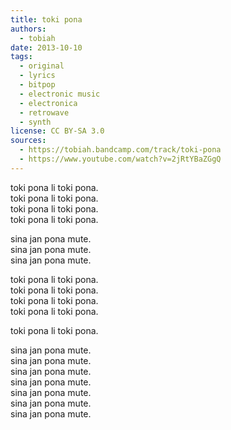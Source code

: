 ```yaml
---
title: toki pona
authors:
  - tobiah
date: 2013-10-10
tags:
  - original
  - lyrics
  - bitpop
  - electronic music
  - electronica
  - retrowave
  - synth
license: CC BY-SA 3.0
sources:
  - https://tobiah.bandcamp.com/track/toki-pona
  - https://www.youtube.com/watch?v=2jRtYBaZGgQ
---
```


toki pona li toki pona.  \
toki pona li toki pona.  \
toki pona li toki pona.  \
toki pona li toki pona.

sina jan pona mute.  \
sina jan pona mute.  \
sina jan pona mute.

toki pona li toki pona.  \
toki pona li toki pona.  \
toki pona li toki pona.  \
toki pona li toki pona.

toki pona li toki pona.

sina jan pona mute.  \
sina jan pona mute.  \
sina jan pona mute.  \
sina jan pona mute.  \
sina jan pona mute.  \
sina jan pona mute.  \
sina jan pona mute.
